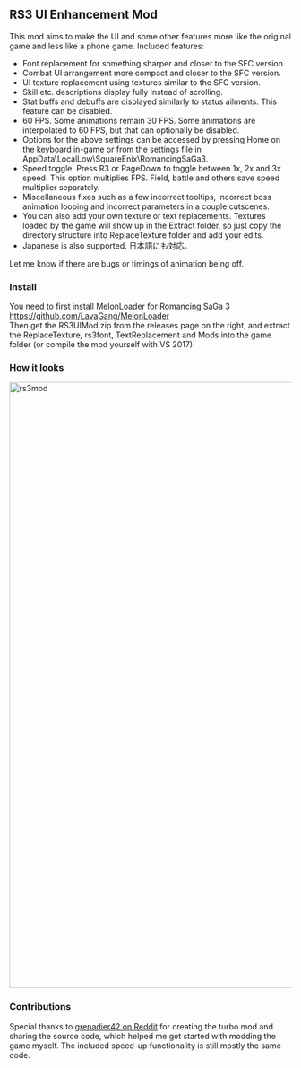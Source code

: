 ## RS3 UI Enhancement Mod

This mod aims to make the UI and some other features more like the original game and less like a phone game.
Included features:
* Font replacement for something sharper and closer to the SFC version.
* Combat UI arrangement more compact and closer to the SFC version.
* UI texture replacement using textures similar to the SFC version.
* Skill etc. descriptions display fully instead of scrolling.
* Stat buffs and debuffs are displayed similarly to status ailments. This feature can be disabled.
* 60 FPS. Some animations remain 30 FPS. Some animations are interpolated to 60 FPS, but that can optionally be disabled.
* Options for the above settings can be accessed by pressing Home on the keyboard in-game or from the settings file in AppData\LocalLow\SquareEnix\RomancingSaGa3.
* Speed toggle. Press R3 or PageDown to toggle between 1x, 2x and 3x speed. This option multiplies FPS. Field, battle and others save speed multiplier separately.
* Miscellaneous fixes such as a few incorrect tooltips, incorrect boss animation looping and incorrect parameters in a couple cutscenes.
* You can also add your own texture or text replacements. Textures loaded by the game will show up in the Extract folder, so just copy the directory structure into ReplaceTexture folder and add your edits.
* Japanese is also supported. 日本語にも対応。

Let me know if there are bugs or timings of animation being off.

### Install
You need to first install MelonLoader for Romancing SaGa 3 https://github.com/LavaGang/MelonLoader  
Then get the RS3UIMod.zip from the releases page on the right, and extract the ReplaceTexture, rs3font, TextReplacement and Mods into the game folder (or compile the mod yourself with VS 2017)

### How it looks
<img width="1920" height="1080" alt="rs3mod" src="https://github.com/user-attachments/assets/320d94d4-6b0c-4758-96ef-e4a2e253b64d" />

### Contributions
Special thanks to [grenadier42 on Reddit](https://www.reddit.com/r/SaGa/comments/pjxwoz/turbo_mod_for_romancing_saga_3_on_pc/) for creating the turbo mod and sharing the source code, which helped me get started with modding the game myself. The included speed-up functionality is still mostly the same code.
